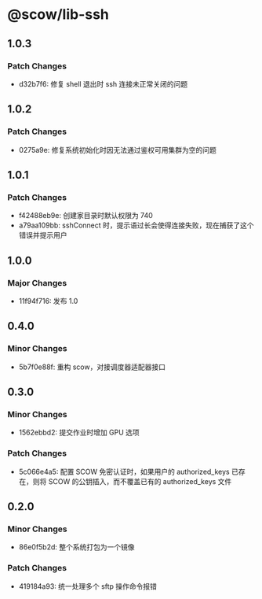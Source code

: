 # @scow/lib-ssh

## 1.0.3

### Patch Changes

- d32b7f6: 修复 shell 退出时 ssh 连接未正常关闭的问题

## 1.0.2

### Patch Changes

- 0275a9e: 修复系统初始化时因无法通过鉴权可用集群为空的问题

## 1.0.1

### Patch Changes

- f42488eb9e: 创建家目录时默认权限为 740
- a79aa109bb: sshConnect 时，提示语过长会使得连接失败，现在捕获了这个错误并提示用户

## 1.0.0

### Major Changes

- 11f94f716: 发布 1.0

## 0.4.0

### Minor Changes

- 5b7f0e88f: 重构 scow，对接调度器适配器接口

## 0.3.0

### Minor Changes

- 1562ebbd2: 提交作业时增加 GPU 选项

### Patch Changes

- 5c066e4a5: 配置 SCOW 免密认证时，如果用户的 authorized_keys 已存在，则将 SCOW 的公钥插入，而不覆盖已有的 authorized_keys 文件

## 0.2.0

### Minor Changes

- 86e0f5b2d: 整个系统打包为一个镜像

### Patch Changes

- 419184a93: 统一处理多个 sftp 操作命令报错
